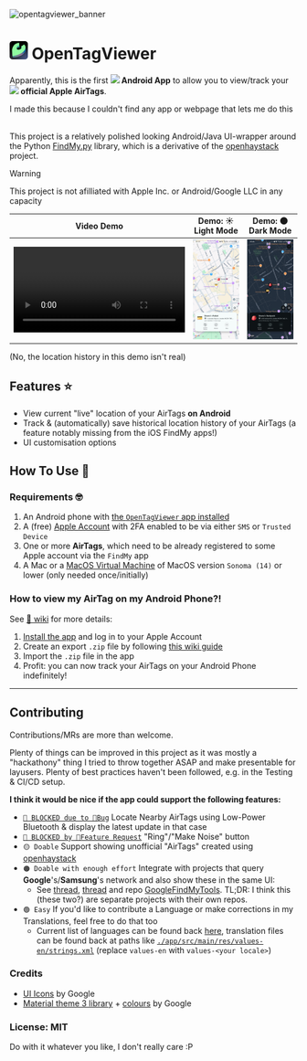 ![opentagviewer_banner](https://github.com/user-attachments/assets/f26dfbc3-92d7-4af0-950f-e9446c7fb6b9)

<h1>
   <img src="./opentagviewer_icon_xs.png"/> OpenTagViewer
</h1>

Apparently, this is the first **<img src="https://github.com/user-attachments/assets/aa0531f6-6a5e-4c9f-b3c4-dfc3899c8a49" width="20"/> Android App** to allow you to view/track your **<img src="https://github.com/user-attachments/assets/fa3b912f-d204-4252-9449-465eb62f128c" height="20"/> official Apple AirTags**.

I made this because I couldn't find any app or webpage that lets me do this
<br>
<br>

This project is a relatively polished looking Android/Java UI-wrapper around the Python [FindMy.py](https://github.com/malmeloo/FindMy.py) library, which is a derivative of the [openhaystack](https://github.com/seemoo-lab/openhaystack) project.


> [!WARNING]  
> This project is not afilliated with Apple Inc. or Android/Google LLC in any capacity


|Video Demo|Demo: ☀️ Light Mode|Demo: 🌑 Dark Mode|
|----|----|----|
| <video src="https://github.com/user-attachments/assets/d3857480-4ef0-48a9-ab63-8d8c15fd5314"> |![Demo of the app while using Light Mode](./light_mode_preview.jpg)|![Demo of the app while using Dark Mode](./dark_mode_preview.jpg)|


(No, the location history in this demo isn't real)

## Features ⭐

- View current "live" location of your AirTags **on Android**
- Track & (automatically) save historical location history of your AirTags (a feature notably missing from the iOS FindMy apps!)
- UI customisation options


## How To Use 📖

### Requirements 🤓

1. An Android phone with [the `OpenTagViewer` app installed](https://github.com/parawanderer/OpenTagViewer/wiki/How-To:-Install-App)
2. A (free) [Apple Account](https://account.apple.com/) with 2FA enabled to be via either `SMS` or `Trusted Device`
3. One or more **AirTags**, which need to be already registered to some Apple account via the `FindMy` app
4. A Mac or a [MacOS Virtual Machine](https://github.com/parawanderer/OpenTagViewer/wiki/How-To:-Export-AirTags-From-Mac#prerequisites) of MacOS version `Sonoma (14)` or lower (only needed once/initially)


### How to view my AirTag on my Android Phone?!

See [📖 wiki](https://github.com/parawanderer/OpenTagViewer/wiki) for more details:

1. [Install the app](https://github.com/parawanderer/OpenTagViewer/wiki/How-To:-Install-App) and log in to your Apple Account
2. Create an export `.zip` file by following [this wiki guide](https://github.com/parawanderer/OpenTagViewer/wiki/How-To:-Export-AirTags-From-Mac#opentagviewer-macos-export-app--recommended)
3. Import the `.zip` file in the app
4. Profit: you can now track your AirTags on your Android Phone indefinitely!

-------------

## Contributing

Contributions/MRs are more than welcome.

Plenty of things can be improved in this project as it was mostly a "hackathony" thing I tried to throw together ASAP and make presentable for layusers.
Plenty of best practices haven't been followed, e.g. in the Testing & CI/CD setup.

**I think it would be nice if the app could support the following features:**

- [`🔴 BLOCKED due to 🐛Bug`](https://github.com/malmeloo/FindMy.py/issues/118) Locate Nearby AirTags using Low-Power Bluetooth & display the latest update in that case
- [`🔴 BLOCKED by 🙏Feature Request`](https://github.com/malmeloo/FindMy.py/issues/88) "Ring"/"Make Noise" button
- `🟡 Doable` Support showing unofficial "AirTags" created using [openhaystack](https://github.com/seemoo-lab/openhaystack)
- `🟠 Doable with enough effort` Integrate with projects that query **Google**'s/**Samsung**'s network and also show these in the same UI:
   - See [thread](https://github.com/malmeloo/FindMy.py/discussions/30), [thread](https://github.com/seemoo-lab/openhaystack/discussions/210) and repo [GoogleFindMyTools](https://github.com/leonboe1/GoogleFindMyTools). TL;DR: I think this (these two?) are separate projects with their own repos.
- `🟢 Easy` If you'd like to contribute a Language or make corrections in my Translations, feel free to do that too
    - Current list of languages can be found back [here](./app/src/main/res/xml/locales_config.xml), translation files can be found back at paths like [`./app/src/main/res/values-en/strings.xml`](./app/src/main/res/values-en/strings.xml) (replace `values-en` with `values-<your locale>`)

### Credits

- [UI Icons](https://fonts.google.com/icons?icon.query=warn&icon.set=Material+Icons) by Google
- [Material theme 3 library](https://github.com/material-components/material-components-android) + [colours](http://material-foundation.github.io?primary=%23F4FEFF&bodyFont=Nunito&displayFont=Nunito+Sans&colorMatch=false) by Google


### License: MIT

Do with it whatever you like, I don't really care :P
